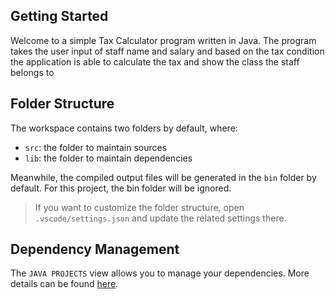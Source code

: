 ## Getting Started

Welcome to a simple Tax Calculator program written in Java.
The program takes the user input of staff name and salary and based on the tax condition
the application is able to calculate the tax and show the class the staff belongs to

## Folder Structure

The workspace contains two folders by default, where:

- `src`: the folder to maintain sources
- `lib`: the folder to maintain dependencies

Meanwhile, the compiled output files will be generated in the `bin` folder by default.
For this project, the bin folder will be ignored.

> If you want to customize the folder structure, open `.vscode/settings.json` and update the related settings there.

## Dependency Management

The `JAVA PROJECTS` view allows you to manage your dependencies. More details can be found [here](https://github.com/microsoft/vscode-java-dependency#manage-dependencies).
